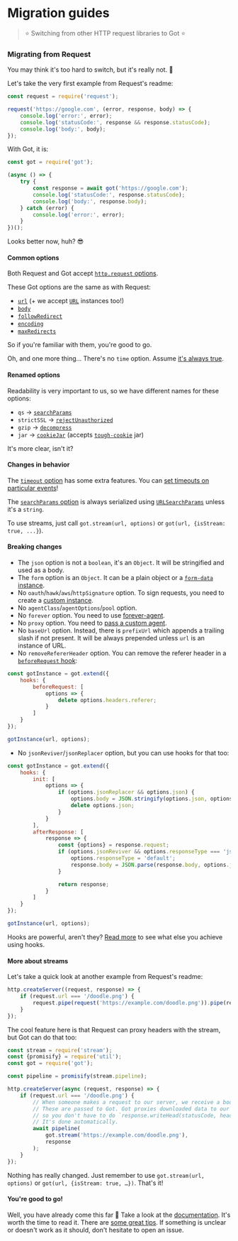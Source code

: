 # Migration guides

> :star: Switching from other HTTP request libraries to Got :star:

### Migrating from Request

You may think it's too hard to switch, but it's really not. 🦄

Let's take the very first example from Request's readme:

```js
const request = require('request');

request('https://google.com', (error, response, body) => {
	console.log('error:', error);
	console.log('statusCode:', response && response.statusCode);
	console.log('body:', body);
});
```

With Got, it is:

```js
const got = require('got');

(async () => {
	try {
		const response = await got('https://google.com');
		console.log('statusCode:', response.statusCode);
		console.log('body:', response.body);
	} catch (error) {
		console.log('error:', error);
	}
})();
```

Looks better now, huh? 😎

#### Common options

Both Request and Got accept [`http.request` options](https://nodejs.org/api/http.html#http_http_request_options_callback).

These Got options are the same as with Request:

- [`url`](https://github.com/sindresorhus/got#url) (+ we accept [`URL`](https://developer.mozilla.org/en-US/docs/Web/API/URL) instances too!)
- [`body`](https://github.com/sindresorhus/got#body)
- [`followRedirect`](https://github.com/sindresorhus/got#followRedirect)
- [`encoding`](https://github.com/sindresorhus/got#encoding)
- [`maxRedirects`](https://github.com/sindresorhus/got#maxredirects)

So if you're familiar with them, you're good to go.

Oh, and one more thing... There's no `time` option. Assume [it's always true](https://github.com/sindresorhus/got#timings).

#### Renamed options

Readability is very important to us, so we have different names for these options:

- `qs` → [`searchParams`](https://github.com/sindresorhus/got#searchParams)
- `strictSSL` → [`rejectUnauthorized`](https://github.com/sindresorhus/got#rejectUnauthorized)
- `gzip` → [`decompress`](https://github.com/sindresorhus/got#decompress)
- `jar` → [`cookieJar`](https://github.com/sindresorhus/got#cookiejar) (accepts [`tough-cookie`](https://github.com/salesforce/tough-cookie) jar)

It's more clear, isn't it?

#### Changes in behavior

The [`timeout` option](https://github.com/sindresorhus/got#timeout) has some extra features. You can [set timeouts on particular events](readme.md#timeout)!

The [`searchParams` option](https://github.com/sindresorhus/got#searchParams) is always serialized using [`URLSearchParams`](https://developer.mozilla.org/en-US/docs/Web/API/URLSearchParams) unless it's a `string`.

To use streams, just call `got.stream(url, options)` or `got(url, {isStream: true, ...}`).

#### Breaking changes

- The `json` option is not a `boolean`, it's an `Object`. It will be stringified and used as a body.
- The `form` option is an `Object`. It can be a plain object or a [`form-data` instance](https://github.com/sindresorhus/got/#form-data).
- No `oauth`/`hawk`/`aws`/`httpSignature` option. To sign requests, you need to create a [custom instance](advanced-creation.md#signing-requests).
- No `agentClass`/`agentOptions`/`pool` option.
- No `forever` option. You need to use [forever-agent](https://github.com/request/forever-agent).
- No `proxy` option. You need to [pass a custom agent](readme.md#proxies).
- No `baseUrl` option. Instead, there is `prefixUrl` which appends a trailing slash if not present. It will be always prepended unless `url` is an instance of URL.
- No `removeRefererHeader` option. You can remove the referer header in a [`beforeRequest` hook](https://github.com/sindresorhus/got#hooksbeforeRequest):

```js
const gotInstance = got.extend({
	hooks: {
		beforeRequest: [
			options => {
				delete options.headers.referer;
			}
		]
	}
});

gotInstance(url, options);
```

- No `jsonReviver`/`jsonReplacer` option, but you can use hooks for that too:

```js
const gotInstance = got.extend({
	hooks: {
		init: [
			options => {
				if (options.jsonReplacer && options.json) {
					options.body = JSON.stringify(options.json, options.jsonReplacer);
					delete options.json;
				}
			}
		],
		afterResponse: [
			response => {
				const {options} = response.request;
				if (options.jsonReviver && options.responseType === 'json') {
					options.responseType = 'default';
					response.body = JSON.parse(response.body, options.jsonReviver);
				}

				return response;
			}
		]
	}
});

gotInstance(url, options);
```

Hooks are powerful, aren't they? [Read more](readme.md#hooks) to see what else you achieve using hooks.

#### More about streams

Let's take a quick look at another example from Request's readme:

```js
http.createServer((request, response) => {
	if (request.url === '/doodle.png') {
		request.pipe(request('https://example.com/doodle.png')).pipe(response);
	}
});
```

The cool feature here is that Request can proxy headers with the stream, but Got can do that too:

```js
const stream = require('stream');
const {promisify} = require('util');
const got = require('got');

const pipeline = promisify(stream.pipeline);

http.createServer(async (request, response) => {
	if (request.url === '/doodle.png') {
		// When someone makes a request to our server, we receive a body and some headers.
		// These are passed to Got. Got proxies downloaded data to our server response,
		// so you don't have to do `response.writeHead(statusCode, headers)` and `response.end(body)`.
		// It's done automatically.
		await pipeline(
			got.stream('https://example.com/doodle.png'),
			response
		);
	}
});
```

Nothing has really changed. Just remember to use `got.stream(url, options)` or `got(url, {isStream: true, …})`. That's it!

#### You're good to go!

Well, you have already come this far :tada: Take a look at the [documentation](readme.md#highlights). It's worth the time to read it. There are [some great tips](readme.md#aborting-the-request). If something is unclear or doesn't work as it should, don't hesitate to open an issue.
